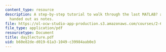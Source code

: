 ```yaml
---
content_type: resource
description: A step-by-step tutorial to walk through the last MATLAB? assignment was
  handed out as notes.
file: https://ol-ocw-studio-app-production.s3.amazonaws.com/courses/2-670-mechanical-engineering-tools-january-iap-2004/b60e82ded01961a31049c39984aab0e3_day3lecture.pdf
file_type: application/pdf
resourcetype: Document
title: day3lecture.pdf
uid: b60e82de-d019-61a3-1049-c39984aab0e3
---
```

